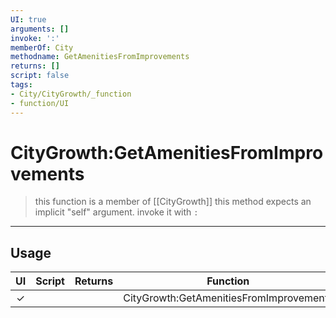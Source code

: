 ```yaml
---
UI: true
arguments: []
invoke: ':'
memberOf: City
methodname: GetAmenitiesFromImprovements
returns: []
script: false
tags:
- City/CityGrowth/_function
- function/UI
---
```

# CityGrowth:GetAmenitiesFromImprovements
> this function is a member of [[CityGrowth]]
> this method expects an implicit "self" argument. invoke it with `:`
-----
## Usage
|  UI | Script | Returns | Function | Arguments |
|:---:|:------:|-------:|:--------:|:---------|
|✓| ||CityGrowth:GetAmenitiesFromImprovements||
